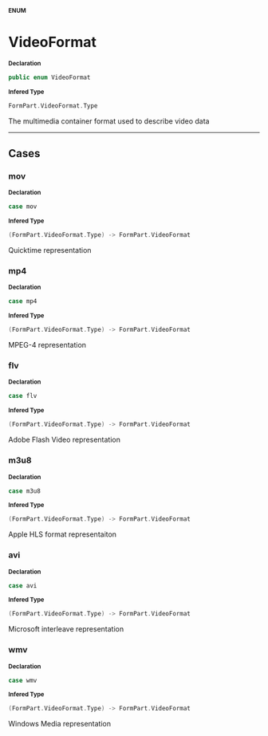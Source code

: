 <sub>**ENUM**</sub>
# VideoFormat

<sub>**Declaration**</sub>
```swift
public enum VideoFormat
```

<sub>**Infered Type**</sub>
```swift
FormPart.VideoFormat.Type
```

The multimedia container format used to describe video data

--------------------

## Cases
### mov

<sub>**Declaration**</sub>
```swift
case mov
```

<sub>**Infered Type**</sub>
```swift
(FormPart.VideoFormat.Type) -> FormPart.VideoFormat
```

Quicktime representation

### mp4

<sub>**Declaration**</sub>
```swift
case mp4
```

<sub>**Infered Type**</sub>
```swift
(FormPart.VideoFormat.Type) -> FormPart.VideoFormat
```

MPEG-4 representation

### flv

<sub>**Declaration**</sub>
```swift
case flv
```

<sub>**Infered Type**</sub>
```swift
(FormPart.VideoFormat.Type) -> FormPart.VideoFormat
```

Adobe Flash Video representation

### m3u8

<sub>**Declaration**</sub>
```swift
case m3u8
```

<sub>**Infered Type**</sub>
```swift
(FormPart.VideoFormat.Type) -> FormPart.VideoFormat
```

Apple HLS format representaiton

### avi

<sub>**Declaration**</sub>
```swift
case avi
```

<sub>**Infered Type**</sub>
```swift
(FormPart.VideoFormat.Type) -> FormPart.VideoFormat
```

Microsoft interleave representation

### wmv

<sub>**Declaration**</sub>
```swift
case wmv
```

<sub>**Infered Type**</sub>
```swift
(FormPart.VideoFormat.Type) -> FormPart.VideoFormat
```

Windows Media representation




